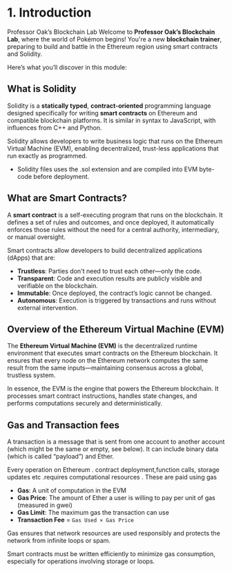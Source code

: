 
# 1. Introduction
Professor Oak’s Blockchain Lab
Welcome to **Professor Oak’s Blockchain Lab**, where the world of Pokémon begins! You're a new **blockchain trainer**, preparing to build and battle in the Ethereum region using smart contracts and Solidity.

Here’s what you’ll discover in this module:

## What is Solidity
Solidity is a **statically typed**, **contract-oriented** programming language designed specifically for writing **smart contracts** on Ethereum and compatible blockchain platforms. It is similar in syntax to JavaScript, with influences from C++ and Python.

Solidity allows developers to write business logic that runs on the Ethereum Virtual Machine (EVM), enabling decentralized, trust-less applications that run exactly as programmed.

 - Solidity files uses the .sol extension and are compiled into EVM byte-code before deployment.


##  What are Smart Contracts?
A **smart contract** is a self-executing program that runs on the blockchain. It defines a set of rules and outcomes, and once deployed, it automatically enforces those rules without the need for a central authority, intermediary, or manual oversight.

Smart contracts allow developers to build decentralized applications (dApps) that are:

-   **Trustless**: Parties don't need to trust each other—only the code.
-   **Transparent**: Code and execution results are publicly visible and verifiable on the blockchain.
-   **Immutable**: Once deployed, the contract’s logic cannot be changed.
-   **Autonomous**: Execution is triggered by transactions and runs without external intervention.

## Overview of the Ethereum Virtual Machine (EVM)
The **Ethereum Virtual Machine (EVM)** is the decentralized runtime environment that executes smart contracts on the Ethereum blockchain. It ensures that every node on the Ethereum network computes the same result from the same inputs—maintaining consensus across a global, trustless system.

In essence, the EVM is the engine that powers the Ethereum blockchain. It processes smart contract instructions, handles state changes, and performs computations securely and deterministically.

## Gas and Transaction fees
A transaction is a message that is sent from one account to another account (which might be the same or empty, see below). It can include binary data (which is called “payload”) and Ether.

Every operation on Ethereum . contract deployment,function calls, storage updates etc .requires computational resources . These are paid using gas

-   **Gas**: A unit of computation in the EVM
-   **Gas Price**: The amount of Ether a user is willing to pay per unit of gas (measured in gwei)
-   **Gas Limit**: The maximum gas the transaction can use
-   **Transaction Fee** = `Gas Used × Gas Price`

Gas ensures that network resources are used responsibly and protects the network from infinite loops or spam.

Smart contracts must be written efficiently to minimize gas consumption, especially for operations involving storage or loops.

